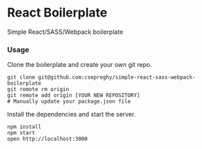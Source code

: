 React Boilerplate
=====================

Simple React/SASS/Webpack boilerplate

### Usage

Clone the boilerplate and create your own git repo.

```
git clone git@github.com:csepreghy/simple-react-sass-webpack-boilerplate
git remote rm origin
git remote add origin [YOUR NEW REPOSITORY]
# Manually update your package.json file
```

Install the dependencies and start the server.

```
npm install
npm start
open http://localhost:3000
```
